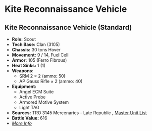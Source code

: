 # Kite Reconnaissance Vehicle 

## Kite Reconnaissance Vehicle (Standard) 

- **Role:** Scout 
- **Tech Base:** Clan (3105) 
- **Chassis:** 30 tons Hover 
- **Movement:** 9 / 14, Fuel Cell 
- **Armor:** 105 (Ferro Fibrous) 
- **Heat Sinks:** 1 (1) 
- **Weapons:** 
  - SRM 2 × 2 (ammo: 50) 
  - AP Gauss Rifle × 2 (ammo: 40) 
- **Equipment:** 
  - Angel ECM Suite 
  - Active Probe 
  - Armored Motive System 
  - Light TAG 
- **Sources:** TRO 3145 Mercenaries - Late Republic , [Master Unit List](http://masterunitlist.info/Unit/Details/6541/kite-reconnaissance-vehicle-standard) 
- **Battle Value:** 616 
- [*More Info*](kite_reconnaissance_vehicle/kite_reconnaissance_vehicle_standard.md) 

